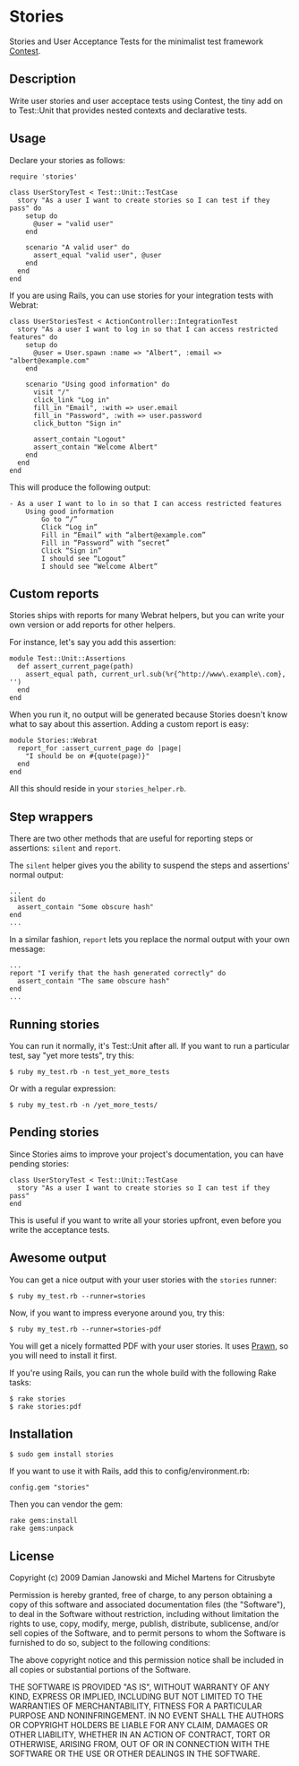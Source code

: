 Stories
=======

Stories and User Acceptance Tests for the minimalist test framework [Contest](http://github.com/citrusbyte/contest).

Description
-----------

Write user stories and user acceptace tests using Contest, the tiny add on to Test::Unit that provides nested contexts and declarative tests.

Usage
-----

Declare your stories as follows:

    require 'stories'

    class UserStoryTest < Test::Unit::TestCase
      story "As a user I want to create stories so I can test if they pass" do
        setup do
          @user = "valid user"
        end

        scenario "A valid user" do
          assert_equal "valid user", @user
        end
      end
    end

If you are using Rails, you can use stories for your integration tests with Webrat:

    class UserStoriesTest < ActionController::IntegrationTest
      story "As a user I want to log in so that I can access restricted features" do
        setup do
          @user = User.spawn :name => "Albert", :email => "albert@example.com"
        end

        scenario "Using good information" do
          visit "/"
          click_link "Log in"
          fill_in "Email", :with => user.email
          fill_in "Password", :with => user.password
          click_button "Sign in"

          assert_contain "Logout"
          assert_contain "Welcome Albert"
        end
      end
    end

This will produce the following output:

    - As a user I want to lo in so that I can access restricted features
        Using good information
            Go to “/”
            Click “Log in”
            Fill in “Email” with “albert@example.com”
            Fill in “Password” with “secret”
            Click “Sign in”
            I should see “Logout”
            I should see “Welcome Albert”

Custom reports
--------------

Stories ships with reports for many Webrat helpers, but you can write your own version or add reports
for other helpers.

For instance, let's say you add this assertion:

    module Test::Unit::Assertions
      def assert_current_page(path)
        assert_equal path, current_url.sub(%r{^http://www\.example\.com}, '')
      end
    end

When you run it, no output will be generated because Stories doesn't know what to say about this assertion.
Adding a custom report is easy:

    module Stories::Webrat
      report_for :assert_current_page do |page|
        "I should be on #{quote(page)}"
      end
    end

All this should reside in your `stories_helper.rb`.

Step wrappers
---------------

There are two other methods that are useful for reporting steps or assertions: `silent` and `report`.

The `silent` helper gives you the ability to suspend the steps and assertions' normal output:

    ...
    silent do
      assert_contain "Some obscure hash"
    end
    ...

In a similar fashion, `report` lets you replace the normal output with your own message:

    ...
    report "I verify that the hash generated correctly" do
      assert_contain "The same obscure hash"
    end
    ...

Running stories
---------------

You can run it normally, it's Test::Unit after all. If you want to run a particular test, say "yet more tests", try this:

    $ ruby my_test.rb -n test_yet_more_tests

Or with a regular expression:

    $ ruby my_test.rb -n /yet_more_tests/

Pending stories
---------------

Since Stories aims to improve your project's documentation, you can have pending stories:

    class UserStoryTest < Test::Unit::TestCase
      story "As a user I want to create stories so I can test if they pass"
    end

This is useful if you want to write all your stories upfront, even before you write the acceptance tests.

Awesome output
--------------

You can get a nice output with your user stories with the `stories` runner:

    $ ruby my_test.rb --runner=stories

Now, if you want to impress everyone around you, try this:

    $ ruby my_test.rb --runner=stories-pdf

You will get a nicely formatted PDF with your user stories. It uses [Prawn](http://prawn.majesticseacreature.com/), so you will need to install it first.

If you're using Rails, you can run the whole build with the following Rake tasks:

    $ rake stories
    $ rake stories:pdf

Installation
------------

    $ sudo gem install stories

If you want to use it with Rails, add this to config/environment.rb:

    config.gem "stories"

Then you can vendor the gem:

    rake gems:install
    rake gems:unpack

License
-------

Copyright (c) 2009 Damian Janowski and Michel Martens for Citrusbyte

Permission is hereby granted, free of charge, to any person
obtaining a copy of this software and associated documentation
files (the "Software"), to deal in the Software without
restriction, including without limitation the rights to use,
copy, modify, merge, publish, distribute, sublicense, and/or sell
copies of the Software, and to permit persons to whom the
Software is furnished to do so, subject to the following
conditions:

The above copyright notice and this permission notice shall be
included in all copies or substantial portions of the Software.

THE SOFTWARE IS PROVIDED "AS IS", WITHOUT WARRANTY OF ANY KIND,
EXPRESS OR IMPLIED, INCLUDING BUT NOT LIMITED TO THE WARRANTIES
OF MERCHANTABILITY, FITNESS FOR A PARTICULAR PURPOSE AND
NONINFRINGEMENT. IN NO EVENT SHALL THE AUTHORS OR COPYRIGHT
HOLDERS BE LIABLE FOR ANY CLAIM, DAMAGES OR OTHER LIABILITY,
WHETHER IN AN ACTION OF CONTRACT, TORT OR OTHERWISE, ARISING
FROM, OUT OF OR IN CONNECTION WITH THE SOFTWARE OR THE USE OR
OTHER DEALINGS IN THE SOFTWARE.
